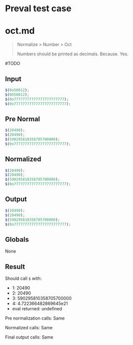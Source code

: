 # Preval test case

# oct.md

> Normalize > Number > Oct
>
> Numbers should be printed as decimals. Because. Yes.

#TODO

## Input

`````js filename=intro
$(0o50012);
$(0O50012);
$(0o77777777777777777777777);
$(0o777777777777777777777777);
`````

## Pre Normal

`````js filename=intro
$(20490);
$(20490);
$(590295810358705700000);
$(0o777777777777777777777777);
`````

## Normalized

`````js filename=intro
$(20490);
$(20490);
$(590295810358705700000);
$(0o777777777777777777777777);
`````

## Output

`````js filename=intro
$(20490);
$(20490);
$(590295810358705700000);
$(0o777777777777777777777777);
`````

## Globals

None

## Result

Should call `$` with:
 - 1: 20490
 - 2: 20490
 - 3: 590295810358705700000
 - 4: 4.722366482869645e21
 - eval returned: undefined

Pre normalization calls: Same

Normalized calls: Same

Final output calls: Same
